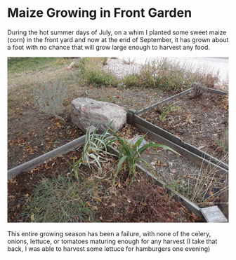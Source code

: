 # Maize Growing in Front Garden
During the hot summer days of July, on a whim I planted some sweet maize (corn)
in the front yard and now at the end of September, it has grown about a foot
with no chance that will grow large enough to harvest any food. 

![Maize in Front Yeard](img/020200926_maize.png)

This entire growing season has been a failure, with none of the celery, onions, lettuce,
or tomatoes maturing enough for any harvest (I take that back, I was able to harvest
some lettuce for hamburgers one evening)

